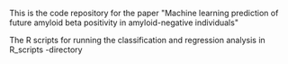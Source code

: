 This is the code repository for the paper "Machine learning prediction of future amyloid beta positivity in amyloid-negative individuals"

The R scripts for running the classification and regression analysis in  R_scripts -directory
